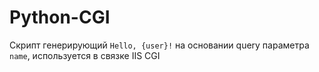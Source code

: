 # Python-CGI
Скрипт генерирующий `Hello, {user}!` на основании query параметра `name`, используется в связке IIS CGI